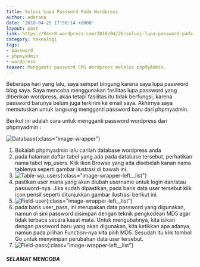 ```yaml
---
title: Solusi Lupa Password Pada Wordpress
author: aderana
date: '2010-04-25 17:50:14 +0000'
layout: post
link: https://94nr0.wordpress.com/2010/04/26/solusi-lupa-password-pada-wordpress/
category: teknologi
tags:
- password
- phpmyadmin
- wordpress
teaser: Mengganti password CMS Wordpress melalui phpMyAdmin.
---
```


Beberapa hari yang lalu, saya sempat bingung karena saya lupa password blog saya. Saya mencoba menggunakan fasilitas lupa password yang diberikan wordpress, akan tetapi fasilitas itu tidak berfungsi, karena password barunya belum juga terkirim ke email saya. Akhirnya saya memutuskan untuk langsung mengganti password baru dari phpmyadmin.

Berikut ini adalah cara untuk mengganti password wordpress dari phpmyadmin :

![Database](https://94nr0.files.wordpress.com/2010/04/1.png){:class="image-wrapper"}

1. Bukalah phpmyadmin lalu carilah database wordpress anda
2. pada halaman daftar tabel yang ada pada database tersebut, perhatikan nama tabel wp_users. Klik ikon Browse yang ada disebelah kanan nama tablenya seperti gambar ilustrasi di bawah ini.
3. ![Table-wp_users](http://94nr0.files.wordpress.com/2010/04/2-300x19.png){:class="image-wrapper-left__list"}
4. pastikan user mana yang akan diubah username untuk login dan/atau password-nya. Jika sudah dipastikan, pada baris data user tersebut klik icon pensil seperti ditunjukkan gambar ilustrasi berikut ini.
5. ![Field-user](http://94nr0.files.wordpress.com/2010/04/3-300x25.png){:class="image-wrapper-left__list"}
6. pada baris user_pass, ini merupakan data password yang digunakan, namun di sini password disimpan dengan teknik pengkodean MD5 agar tidak terbaca secara kasat mata. Untuk mengubahnya, kita isikan dengan password baru yang akan digunakan, kita ketikkan apa adanya, namun pada pilihan Function-nya kita pilih MD5. Sesudah itu klik tombol Go untuk menyimpan perubahan data user tersebut.
7. ![Field-pass](http://94nr0.files.wordpress.com/2010/04/4-300x11.png){:class="image-wrapper-left__list"}

##### SELAMAT MENCOBA